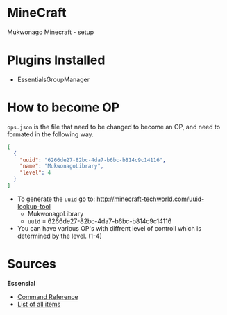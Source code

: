 MineCraft
=========

Mukwonago Minecraft - setup


Plugins Installed
=================
+ EssentialsGroupManager



How to become OP
================
`ops.json` is the file that need to be changed to become an OP, and need to formated in the following way.
```json
[
  {
    "uuid": "6266de27-82bc-4da7-b6bc-b814c9c14116",
    "name": "MukwonagoLibrary",
    "level": 4
  }
]
```
+ To generate the `uuid` go to: http://minecraft-techworld.com/uuid-lookup-tool
  * MukwonagoLibrary
  * `uuid` = 6266de27-82bc-4da7-b6bc-b814c9c14116
+ You can have various OP's with diffrent level of controll which is determined by the level. (1-4)




Sources
=======
__Essensial__
+ [Command Reference](http://wiki.ess3.net/wiki/Command_Reference)
+ [List of all items](http://minecraft-ids.grahamedgecombe.com/)   



